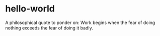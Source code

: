 # hello-world

A philosophical quote to ponder on:
Work begins when the fear of doing nothing exceeds the fear of doing it badly.
